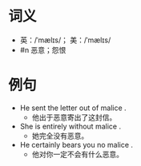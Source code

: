 # 词义
- 英：/ˈmælɪs/； 美：/ˈmælɪs/
- #n 恶意；怨恨
# 例句
- He sent the letter out of malice .
	- 他出于恶意寄出了这封信。
- She is entirely without malice .
	- 她完全没有恶意。
- He certainly bears you no malice .
	- 他对你一定不会有什么恶意。
